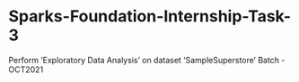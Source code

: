 # Sparks-Foundation-Internship-Task-3
Perform ‘Exploratory Data Analysis’ on dataset ‘SampleSuperstore’ Batch - OCT2021
